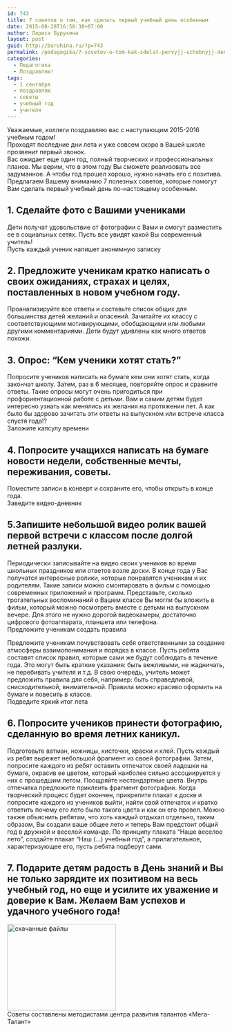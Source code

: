 ```yaml
---
id: 743
title: 7 советов о том, как сделать первый учебный день особенным
date: 2015-08-28T16:58:38+07:00
author: Лариса Бурухина
layout: post
guid: http://buruhina.ru/?p=743
permalink: /pedagogika/7-sovetov-o-tom-kak-sdelat-pervyjj-uchebnyjj-den-osobennym
categories:
  - Педагогика
  - Поздравляю!
tags:
  - 1 сентября
  - поздравляю
  - советы
  - учебный год
  - учителя
---
```

Уважаемые, коллеги поздравляю вас с наступающим 2015-2016 учебным годом!  
Проходят последние дни лета и уже совсем скоро в Вашей школе прозвенит первый звонок.  
Ваc ожидает еще один год, полный творческих и профессиональных планов. Мы верим, что в этом году Вы сможете реализовать все задуманное. А чтобы год прошел хорошо, нужно начать его с позитива. Предлагаем Вашему вниманию 7 полезных советов, которые помогут Вам сделать первый учебный день по-настоящему особенным.

## 1. Сделайте фото с Вашими учениками

Дети получат удовольствие от фотографии с Вами и смогут разместить ее в социальных сетях. Пусть все увидят какой Вы современный учитель!  
Пусть каждый ученик напишет анонимную записку

## 2. Предложите ученикам кратко написать о своих ожиданиях, страхах и целях, поставленных в новом учебном году.

Проанализируйте все ответы и составьте список общих для большинства детей желаний и опасений. Зачитайте их классу с соответствующими мотивирующими, обобщающими или любыми другими комментариями. Дети будут удивлены как много ответов похожи.

## 3. Опрос: “Кем ученики хотят стать?”

Попросите учеников написать на бумаге кем они хотят стать, когда закончат школу. Затем, раз в 6 месяцев, повторяйте опрос и сравните ответы. Такие опросы могут очень пригодиться при профориентационной работе с детьми. Вам и самим детям будет интересно узнать как менялись их желания на протяжении лет. А как было бы здорово зачитать эти ответы на выпускном или встрече класса спустя года!?  
Заложите капсулу времени

## 4. Попросите учащихся написать на бумаге новости недели, собственные мечты, переживания, советы.

Поместите записи в конверт и сохраните его, чтобы открыть в конце года.  
Заведите видео-дневник

## 5.Запишите небольшой видео ролик вашей первой встречи с классом после долгой летней разлуки.

Периодически записывайте на видео своих учеников во время школьных праздников или ответов возле доски. В конце года у Вас получатся интересные ролики, которые понравятся ученикам и их родителям. Такие записи можно смонтировать в фильм с помощью современных приложений и программ. Представьте, сколько трогательных воспоминаний о Вашем классе Вы могли бы вложить в фильм, который можно посмотреть вместе с детьми на выпускном вечере. Для этого не нужно дорогой видеокамеры, достаточно цифрового фотоаппарата, планшета или телефона.  
Предложите ученикам создать правила

Предложите ученикам почувствовать себя ответственными за создание атмосферы взаимопонимания и порядка в классе. Пусть ребята составят список правил, которые сами же будут соблюдать в течение года. Это могут быть краткие указания: быть вежливыми, не жадничать, не перебивать учителя и т.д. В свою очередь, учитель может предложить правила для себя, например: быть справедливой, снисходительной, внимательной. Правила можно красиво оформить на бумаге и повесить в классе.  
Подведите яркий итог лета 

## 6. Попросите учеников принести фотографию, сделанную во время летних каникул.

Подготовьте ватман, ножницы, кисточки, краски и клей. Пусть каждый из ребят вырежет небольшой фрагмент из своей фотографии. Затем, попросите каждого из ребят оставить отпечаток своей ладошки на бумаге, окрасив ее цветом, который наиболее сильно ассоциируется у них с прошедшим летом. Поощряйте нестандартные цвета. Внутрь отпечатка предложите приклеить фрагмент фотографии. Когда творческий процесс будет окончен, прикрепите плакат к доске и попросите каждого из учеников выйти, найти свой отпечаток и кратко ответить почему его лето было такого цвета и как он его провел. Можно также объяснить ребятам, что хоть каждый отдыхал отдельно, таким образом, Вы создали ваше общее лето и теперь Вам предстоит общий год в дружной и веселой команде. По принципу плаката “Наше веселое лето”, создайте плакат “Наш (&#8230;) учебный год”, а прилагательное, характеризующее его, пусть ребята подберут сами.

## 7. Подарите детям радость в День знаний и Вы не только зарядите их позитивом на весь учебный год, но еще и усилите их уважение и доверие к Вам. Желаем Вам успехов и удачного учебного года!

[<img src="http://buruhina.ru/wp-content/uploads/2015/08/скачанные-файлы.jpg" alt="скачанные файлы" width="252" height="200" class="aligncenter size-full wp-image-744" />](http://buruhina.ru/wp-content/uploads/2015/08/скачанные-файлы.jpg)  
Советы составлены методистами центра развития талантов «Мега-Талант»